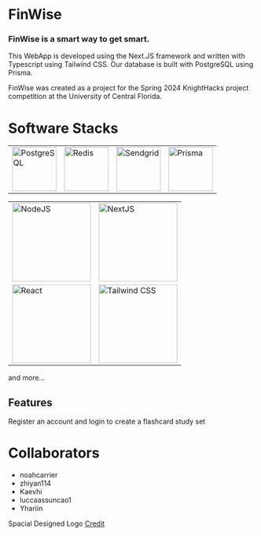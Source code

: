 # FinWise

### FinWise is a smart way to get smart.

This WebApp is developed using the Next.JS framework and written with Typescript using Tailwind CSS. Our database is built with PostgreSQL using Prisma.

FinWise was created as a project for the Spring 2024 KnightHacks project competition at the University of Central Florida.

# Software Stacks

<table style="width: 100%; table-layout:fixed;">
  <tr>
    <td><a href="https://www.postgresql.org/" target="_blank"><img src="https://upload.wikimedia.org/wikipedia/commons/thumb/2/29/Postgresql_elephant.svg/1200px-Postgresql_elephant.svg.png" alt="PostgreSQL" title="PostgreSQL" height="90"/></a></td>
    <td><a href="https://redis.io/" target="_blank"><img src="https://davidsekar.gallerycdn.vsassets.io/extensions/davidsekar/redis-xplorer/1.2.7/1567965357906/Microsoft.VisualStudio.Services.Icons.Default" alt="Redis" title="redis" height="90"/></a></td>
    <td><a href="https://sendgrid.com/en-us" target="_blank"><img src="https://encrypted-tbn0.gstatic.com/images?q=tbn:ANd9GcRSlFBw2QeA98VNkiAqZGBy-_xi3x0EZAMocskhQabe6Q&s" alt="Sendgrid" title="Sendgrid" height="90"/></a></td>
    <td><a href="https://www.prisma.io/" target="_blank"><img src="https://avatars.githubusercontent.com/u/17219288?s=200&v=4" alt="Prisma" title="Prisma" height="90"/></a></td>
  </tr>
</table>
<table style="width: 100%; table-layout:fixed;">
  <tr>
    <td><a href="https://nodejs.org/en" target="_blank"><img src="https://dsm01pap007files.storage.live.com/y4m3-l96lN9J4xx8R9bW7DZsGEdGUmtbqhsyq_ZhMFzE-VQw9dl7lWocKSkCCBg4PdFpoR9k6zzyrZZB5ZT2M7rlaaXF-wm2_AYEmwu-E8uZgmn7-ZNlAQo1xnowygfa9AgeQh2bBJKU3J_z7xjSk8XxW6HcG3pSaQhVdTgZe91mYuPq8JoIObEmjR11ocUx8-A57sEdjo3S6AWPDkWsHBncA?encodeFailures=1&width=1445&height=813" alt="NodeJS" title="NodeJS" height="160"/></a></td>
    <td><a href="https://nextjs.org/" target="_blank"><img src="https://dsm01pap007files.storage.live.com/y4mFb5lNEc_3ABwZDgJK5S1aBZZPn2Lbq0ZHaLKdUBaCxPN6aEDEVJ2aGurcPw4ZrUARMDs0k0v9FuzCmkUcNmg5pOQlwtEBwr7aGv3aIvL5M-0DTWEi8zwiqBLs4kD_NLTZjHJUgF_9eKoPMH8hlWo40lgNeDo1r7ewMeK3zHyezIftIiS1pi1c8cIjB3D8-VDSMnFFhtMKddHu84Iw9jvfQ?encodeFailures=1&width=1227&height=813" alt="NextJS" title="NextJS" height="160"></a></td>
  </tr>
  <tr>
    <td><a href="https://react.dev/" target="_blank"><img src="https://dsm01pap007files.storage.live.com/y4mx6C_a6hDLr3VkcSLPe0jnepd8IRHmXBJg82EbvUesbVATwhiVZQurOmeuRbynmV3DI2DdhW2Hkdip8WUXxWaeTi7rhurvX5yPmCFz1Qu_FDKA22zAtqGIGSuGqzY_sDrdxcc6DFkjiOZBt5hD_2PLlMAKre4toFsaW3hNEK8Wow_OTUsZZ9yMpn7DY82Ugq1nNmX2j8pbOND2NiWqkzuHA?encodeFailures=1&width=782&height=400" alt="React" title="React" height="160"/></a></td>
    <td><a href="https://tailwindcss.com/" target="_blank"><img src="https://dsm01pap007files.storage.live.com/y4m-1TbADEvop6nW3Dpu-wtuD5sbQpDPSBY3uTqu1W8Bma5Ur5xD-rLT_UiH7_L98DvIBYna7GBmCugpJXUKPomhOS_esKRBluti0mA0ipxK2vjq8RMZYj03EIR2jlQZ9QtZF-xLvOSpTfs7M8rpPguX3YgOak0I5pvSiVzQvFihO_RNEkUeENmuLIZAmQg7VYsnQqtTZoQUl7GF-Pxsdxptg?encodeFailures=1&width=1270&height=648" alt="Tailwind CSS" title="Tailwind CSS" height="160"></a></td>
  </tr>
</table>
and more...



## Features

Register an account and login to create a flashcard study set

# Collaborators

* noahcarrier
* zhiyan114
* Kaevhi
* luccaassuncao1
* Yhariin

Spacial Designed Logo [Credit](https://twitter.com/sawaratsuki1004)
